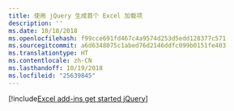 ```yaml
---
title: 使用 jQuery 生成首个 Excel 加载项
description: ''
ms.date: 10/18/2018
ms.openlocfilehash: f99cce691fd467c4a9574d253d5edd128377c571
ms.sourcegitcommit: a6d6348075c1abed76d2146ddfc099b0151fe403
ms.translationtype: HT
ms.contentlocale: zh-CN
ms.lasthandoff: 10/19/2018
ms.locfileid: "25639845"
---
```

[!include[Excel add-ins get started jQuery](../includes/file-get-started-excel-jquery.md)]